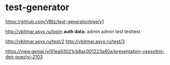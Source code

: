 # test-generator
https://github.com/VBtz/test-generator/tree/v1 <br>

http://vbitmar.asyx.ru/login
**auth data:**
admin admin
test testtest


http://vbitmar.asyx.ru/test/2
http://vbitmar.asyx.ru/test/3

https://view.genial.ly/61ea93021cb8ac001223a80a/presentation-vsesvitnij-den-poeziyi-2103
